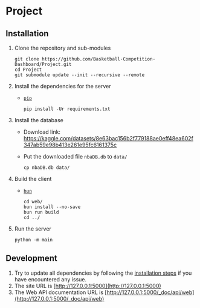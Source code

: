 # Project

## Installation

1. Clone the repository and sub-modules

    ```shell
    git clone https://github.com/Basketball-Competition-Dashboard/Project.git
    cd Project
    git submodule update --init --recursive --remote
    ```

2. Install the dependencies for the server

    - [`pip`](https://pip.pypa.io/en/stable/installation/)

        ```shell
        pip install -Ur requirements.txt
        ```

3. Install the database

    - Download link: https://kaggle.com/datasets/8e63bac156b2f779188ae0eff48ea602f347ab59e98b413e261e95fc6161375c

    - Put the downloaded file `nbaDB.db` to `data/`

        ```shell
        cp nbaDB.db data/
        ```

4. Build the client

    - [`bun`](https://bun.sh)

        ```shell
        cd web/
        bun install --no-save
        bun run build
        cd ../
        ```

5. Run the server

    ```shell
    python -m main
    ```

## Development

1. Try to update all dependencies by following the [installation steps](#installation) if you have encountered any issue.
2. The site URL is [http://127.0.0.1:5000](http://127.0.0.1:5000)
3. The Web API documentation URL is [http://127.0.0.1:5000/_doc/api/web](http://127.0.0.1:5000/_doc/api/web)
